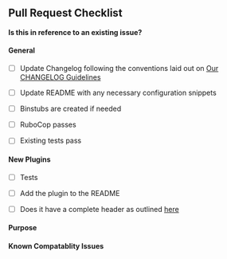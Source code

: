 ## Pull Request Checklist

**Is this in reference to an existing issue?**

#### General

- [ ] Update Changelog following the conventions laid out on [Our CHANGELOG Guidelines](https://github.com/sensu-plugins/community/blob/master/HOW_WE_CHANGELOG.md)

- [ ] Update README with any necessary configuration snippets

- [ ] Binstubs are created if needed

- [ ] RuboCop passes

- [ ] Existing tests pass

#### New Plugins

- [ ] Tests

- [ ] Add the plugin to the README

- [ ] Does it have a complete header as outlined [here](http://sensu-plugins.io/docs/developer_guidelines.html#coding-style)

#### Purpose

#### Known Compatablity Issues
